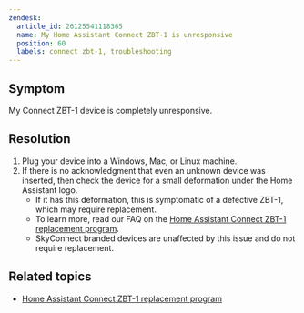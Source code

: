 ```yaml
---
zendesk:
  article_id: 26125541118365
  name: My Home Assistant Connect ZBT-1 is unresponsive
  position: 60
  labels: connect zbt-1, troubleshooting
---
```


## Symptom

My Connect&nbsp;ZBT-1 device is completely unresponsive.

## Resolution

1. Plug your device into a Windows, Mac, or Linux machine.
2. If there is no acknowledgment that even an unknown device was inserted, then check the device for a small deformation under the Home Assistant logo.
   - If it has this deformation, this is symptomatic of a defective ZBT-1, which may require replacement.
   - To learn more, read our FAQ on the [Home Assistant Connect ZBT-1 replacement program](/hc/en-us/articles/26126238453149/).
   - SkyConnect branded devices are unaffected by this issue and do not require replacement.

## Related topics

- [Home Assistant Connect ZBT-1 replacement program](/hc/en-us/articles/26126238453149/)
